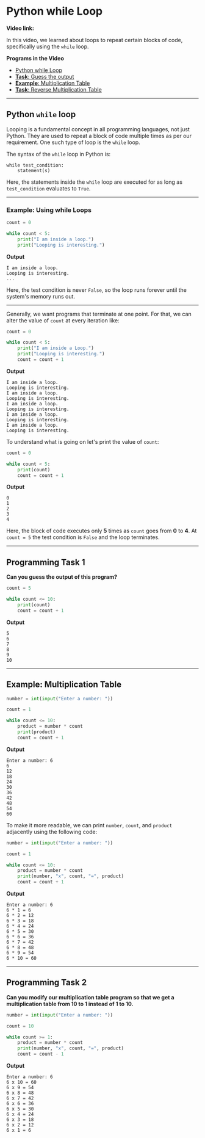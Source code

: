 # Python while Loop

**Video link:** 

In this video, we learned about loops to repeat certain blocks of code, specifically using the `while` loop.

**Programs in the Video**

- [Python while Loop](#python-while-loop)
- [**Task**: Guess the output](#programming-task-1)
- [**Example**: Multiplication Table](#example-multiplication-table)
- [**Task**: Reverse Multiplication Table](#programming-task-2)

---

## Python `while` loop
Looping is a fundamental concept in all programming languages, not just Python. They are used to repeat a block of code multiple times as per our requirement. One such type of loop is the `while` loop.

The syntax of the `while` loop in Python is:

```
while test_condition:
    statement(s)
```

Here, the statements inside the `while` loop are executed for as long as `test_condition` evaluates to `True`.

---

### Example: Using while Loops

```python
count = 0

while count < 5:
    print("I am inside a loop.")
    print("Looping is interesting.")
```

**Output**

```
I am inside a loop.
Looping is interesting.
...
```

Here, the test condition is never `False`, so the loop runs forever until the system's memory runs out.

---

Generally, we want programs that terminate at one point. For that, we can alter the value of `count` at every iteration like:

```python
count = 0

while count < 5:
    print("I am inside a Loop.")
    print("Looping is interesting.")
    count = count + 1
```

**Output**

```
I am inside a loop.
Looping is interesting.
I am inside a loop.
Looping is interesting.
I am inside a loop.
Looping is interesting.
I am inside a loop.
Looping is interesting.
I am inside a loop.
Looping is interesting.
```

To understand what is going on let's print the value of `count`:

```python
count = 0

while count < 5:
    print(count)
    count = count + 1
```

**Output**

```
0
1
2
3
4
```
Here, the block of code executes only **5** times as `count` goes from **0** to **4**. At `count = 5` the test condition is `False` and the loop terminates. 

---

## Programming Task 1

**Can you guess the output of this program?**

```python
count = 5

while count <= 10:
    print(count)
    count = count + 1
```

**Output**

```
5
6
7
8
9
10
```

---

## Example: Multiplication Table

```python
number = int(input("Enter a number: "))

count = 1

while count <= 10:
    product = number * count
    print(product)
    count = count + 1
```

**Output**

```
Enter a number: 6
6
12
18
24
30
36
42
48
54
60
```

To make it more readable, we can print `number`, `count`, and `product` adjacently using the following code:

```python
number = int(input("Enter a number: "))

count = 1

while count <= 10:
    product = number * count
    print(number, "x", count, "=", product)
    count = count + 1
```

**Output**

```
Enter a number: 6
6 * 1 = 6
6 * 2 = 12
6 * 3 = 18
6 * 4 = 24
6 * 5 = 30
6 * 6 = 36
6 * 7 = 42
6 * 8 = 48
6 * 9 = 54
6 * 10 = 60
```

---

## Programming Task 2

**Can you modify our multiplication table program so that we get a multiplication table from 10 to 1 instead of 1 to 10.**

```python
number = int(input("Enter a number: "))

count = 10

while count >= 1:
    product = number * count
    print(number, "x", count, "=", product)
    count = count - 1
```

**Output**

```
Enter a number: 6
6 x 10 = 60
6 x 9 = 54
6 x 8 = 48
6 x 7 = 42
6 x 6 = 36
6 x 5 = 30
6 x 4 = 24
6 x 3 = 18
6 x 2 = 12
6 x 1 = 6
```